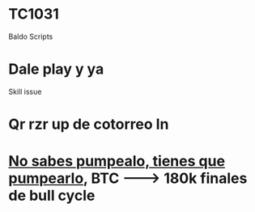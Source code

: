 # TC1031
Baldo Scripts

# Dale play y ya
Skill issue

# Qr rzr up de cotorreo ln 

# [No sabes pumpealo, tienes que pumpearlo](https://www.youtube.com/watch?v=k001JX-D-dA&t=67s&ab_channel=L33TGUY), BTC ---> 180k finales de bull cycle
